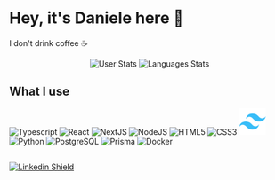 # Hey, it's Daniele here 👋

I don't drink coffee ☕

<div align="center">
  <img align="top" src="https://github-readme-stats-dan5py.vercel.app/api?username=dan5py&show_icons=true&title_color=ffffff&icon_color=34abeb&text_color=daf7dc&bg_color=151515" alt="User Stats"/>
  <img align="top" src="https://github-readme-stats-dan5py.vercel.app/api/top-langs/?username=dan5py&layout=compact&show_icons=true&title_color=ffffff&icon_color=34abeb&text_color=daf7dc&bg_color=151515" alt="Languages Stats"/>
</div>


## What I use

<div>
  <img width="48" height="48" src="https://cdn.jsdelivr.net/gh/devicons/devicon/icons/typescript/typescript-original.svg" alt="Typescript" title="Typescript 😎"/>
  <img width="48" height="48" src="https://cdn.jsdelivr.net/gh/devicons/devicon/icons/react/react-original.svg" alt="React" title="React"/>
  <img width="48" height="48" src="https://cdn.jsdelivr.net/gh/devicons/devicon/icons/nextjs/nextjs-original.svg" alt="NextJS" title="NextJS"/>
  <img width="48" height="48" src="https://cdn.jsdelivr.net/gh/devicons/devicon/icons/nodejs/nodejs-original.svg" alt="NodeJS" title="NodeJS"/>
  <img width="48" height="48" src="https://cdn.jsdelivr.net/gh/devicons/devicon/icons/html5/html5-original.svg" alt="HTML5" title="HTML5"/>
  <img width="48" height="48" src="https://cdn.jsdelivr.net/gh/devicons/devicon/icons/css3/css3-original.svg" alt="CSS3" title="CSS3"/>
  <img width="48" height="48" src="https://github.com/devicons/devicon/blob/v2.16.0/icons/tailwindcss/tailwindcss-original.svg" alt="TailwindCSS" title="TailwindCSS"/>
  <img width="48" height="48" src="https://cdn.jsdelivr.net/gh/devicons/devicon/icons/python/python-original.svg" alt="Python" title="Python"/>
  <img width="48" height="48" src="https://cdn.jsdelivr.net/gh/devicons/devicon@latest/icons/postgresql/postgresql-original.svg" alt="PostgreSQL" title="PostgreSQL" />
  <img width="48" height="48" src="https://cdn.jsdelivr.net/gh/devicons/devicon@latest/icons/prisma/prisma-original.svg" alt="Prisma" title="Prisma"/>
  <img width="48" height="48" src="https://cdn.jsdelivr.net/gh/devicons/devicon@latest/icons/docker/docker-original.svg" alt="Docker" title="Docker"/>
</div>


##

<a href="https://it.linkedin.com/in/daniele-luisetto-680054253" title="Linkedin Profile">
  <img src="https://img.shields.io/badge/Linkedin-Daniele%20Luisetto-blue?logo=linkedin&logoColor=white" alt="Linkedin Shield"/>
</a>
